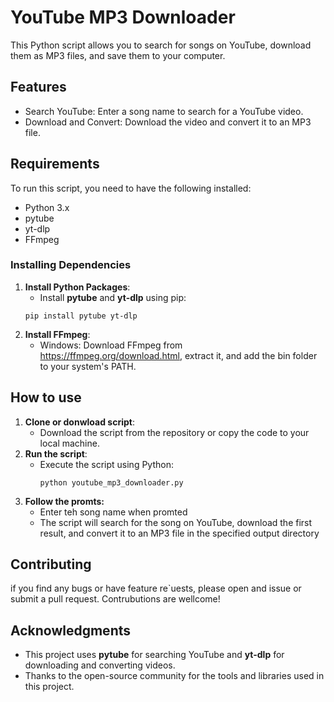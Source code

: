 # YouTube MP3 Downloader
This Python script allows you to search for songs on YouTube, download them as MP3 files, and save them to your computer.

## Features
- Search YouTube: Enter a song name to search for a YouTube video.
- Download and Convert: Download the video and convert it to an MP3 file.

## Requirements
To run this script, you need to have the following installed:

- Python 3.x
- pytube
- yt-dlp
- FFmpeg

### Installing Dependencies
1. **Install Python Packages**:
   - Install **pytube** and **yt-dlp** using pip:
    ```
    pip install pytube yt-dlp
    ```
2. **Install FFmpeg**:
   - Windows: Download FFmpeg from https://ffmpeg.org/download.html, extract it, and add the bin folder to your system's PATH.

## How to use
1. **Clone or donwload script**:
   - Download the script from the repository or copy the code to your local machine.
2. **Run the script**:
   - Execute the script using Python:
     ```
     python youtube_mp3_downloader.py
     ```
3. **Follow the promts:**
   - Enter teh song name when promted
   - The script will search for the song on YouTube, download the first result, and convert it to an MP3 file in the specified output directory

## Contributing
if you find any bugs or have feature re`uests, please open and issue or submit a pull request. Contrubutions are wellcome!

## Acknowledgments
- This project uses **pytube** for searching YouTube and **yt-dlp** for downloading and converting videos.
- Thanks to the open-source community for the tools and libraries used in this project.
